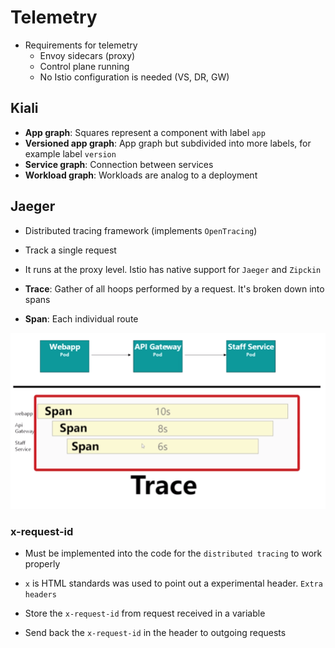 # Telemetry

- Requirements for telemetry
  - Envoy sidecars (proxy)
  - Control plane running
  - No Istio configuration is needed (VS, DR, GW)

## Kiali

- **App graph**: Squares represent a component with label `app`
- **Versioned app graph**: App graph but subdivided into more labels, for example label `version`
- **Service graph**: Connection between services
- **Workload graph**: Workloads are analog to a deployment

## Jaeger

- Distributed tracing framework (implements `OpenTracing`)
- Track a single request
- It runs at the proxy level. Istio has native support for `Jaeger` and `Zipckin`

- **Trace**: Gather of all hoops performed by a request. It's broken down into spans
- **Span**: Each individual route

![Distributed tracing](.images/distributed-tracing.png)

### x-request-id

- Must be implemented into the code for the `distributed tracing` to work properly
- `x` is HTML standards was used to point out a experimental header. `Extra headers`

- Store the `x-request-id` from request received in a variable
- Send back the `x-request-id` in the header to outgoing requests
